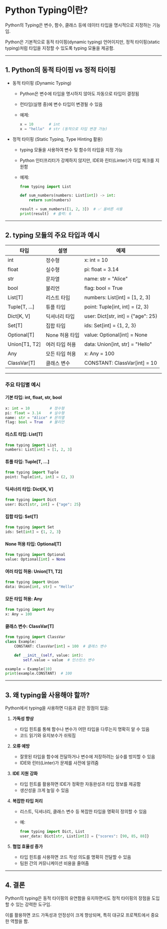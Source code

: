 # Python Typing이란?

Python의 Typing은 변수, 함수, 클래스 등에 데이터 타입을 명시적으로 지정하는 기능임. 

Python은 기본적으로 동적 타이핑(dynamic typing) 언어이지만, 정적 타이핑(static typing)처럼 타입을 지정할 수 있도록 typing 모듈을 제공함.

---

## 1. Python의 동적 타이핑 vs 정적 타이핑

- 동적 타이핑 (Dynamic Typing)
  - Python은 변수에 타입을 명시하지 않아도 자동으로 타입이 결정됨
  - 런타임(실행 중)에 변수 타입이 변경될 수 있음
  - 예제:
   
    ```python
    x = 10       # int
    x = "hello"  # str (동적으로 타입 변경 가능)
    ```

- 정적 타이핑 (Static Typing, Type Hinting 활용)
  - typing 모듈을 사용하여 변수 및 함수의 타입을 지정 가능
  - Python 인터프리터가 강제하지 않지만, IDE와 린터(Linter)가 타입 체크를 지원함
  - 예제:
  
    ```python
    from typing import List

    def sum_numbers(numbers: List[int]) -> int:
        return sum(numbers)

    result = sum_numbers([1, 2, 3])  # ✅ 올바른 사용
    print(result)  # 출력: 6
    ```

---

## 2. typing 모듈의 주요 타입과 예시

| 타입          | 설명               | 예제                                         |
|---------------|--------------------|----------------------------------------------|
| int           | 정수형            | x: int = 10                                  |
| float         | 실수형            | pi: float = 3.14                             |
| str           | 문자열            | name: str = "Alice"                          |
| bool          | 불리언            | flag: bool = True                            |
| List[T]       | 리스트 타입       | numbers: List[int] = [1, 2, 3]               |
| Tuple[T, ...] | 튜플 타입         | point: Tuple[int, int] = (2, 3)              |
| Dict[K, V]    | 딕셔너리 타입     | user: Dict[str, int] = {"age": 25}           |
| Set[T]        | 집합 타입         | ids: Set[int] = {1, 2, 3}                    |
| Optional[T]   | None 허용 타입    | value: Optional[int] = None                  |
| Union[T1, T2] | 여러 타입 허용    | data: Union[int, str] = "Hello"              |
| Any           | 모든 타입 허용    | x: Any = 100                                 |
| ClassVar[T]   | 클래스 변수       | CONSTANT: ClassVar[int] = 10                 |

---

### 주요 타입별 예시

#### 기본 타입: int, float, str, bool

```python
x: int = 10         # 정수형
pi: float = 3.14    # 실수형
name: str = "Alice" # 문자열
flag: bool = True   # 불리언
```

#### 리스트 타입: List[T]

```python
from typing import List
numbers: List[int] = [1, 2, 3]
```

#### 튜플 타입: Tuple[T, ...]

```python
from typing import Tuple
point: Tuple[int, int] = (2, 3)
```

#### 딕셔너리 타입: Dict[K, V]

```python
from typing import Dict
user: Dict[str, int] = {"age": 25}
```

#### 집합 타입: Set[T]

```python
from typing import Set
ids: Set[int] = {1, 2, 3}

```
#### None 허용 타입: Optional[T]

```python
from typing import Optional
value: Optional[int] = None
```

#### 여러 타입 허용: Union[T1, T2]

```python
from typing import Union
data: Union[int, str] = "Hello"
```

#### 모든 타입 허용: Any

```python
from typing import Any
x: Any = 100
```

#### 클래스 변수: ClassVar[T]

```python
from typing import ClassVar
class Example:
    CONSTANT: ClassVar[int] = 100  # 클래스 변수

    def __init__(self, value: int):
        self.value = value  # 인스턴스 변수

example = Example(10)
print(example.CONSTANT)  # 100
```

---

## 3. 왜 typing을 사용해야 할까?

Python에서 typing을 사용하면 다음과 같은 장점이 있음:

1. **가독성 향상**
   - 타입 힌트를 통해 함수나 변수가 어떤 타입을 다루는지 명확히 알 수 있음
   - 코드 읽기와 유지보수가 쉬워짐

2. **오류 예방**
   - 잘못된 타입을 함수에 전달하거나 변수에 저장하려는 실수를 방지할 수 있음
   - IDE와 린터(Linter)가 문제를 사전에 알려줌

3. **IDE 지원 강화**
   - 타입 힌트를 활용하면 IDE가 정확한 자동완성과 타입 정보를 제공함
   - 생산성을 크게 높일 수 있음

4. **복잡한 타입 처리**
   - 리스트, 딕셔너리, 클래스 변수 등 복잡한 타입을 명확히 정의할 수 있음
   - 예:
  
        ```python
        from typing import Dict, List
        user_data: Dict[str, List[int]] = {"scores": [90, 85, 88]}
        ```

5. **협업 효율성 증가**
   - 타입 힌트를 사용하면 코드 작성 의도를 명확히 전달할 수 있음
   - 팀원 간의 커뮤니케이션 비용을 줄여줌

---

## 4. 결론

Python의 typing은 동적 타이핑의 유연함을 유지하면서도 정적 타이핑의 장점을 도입할 수 있는 강력한 도구임. 

이를 활용하면 코드 가독성과 안정성이 크게 향상되며, 특히 대규모 프로젝트에서 중요한 역할을 함.
